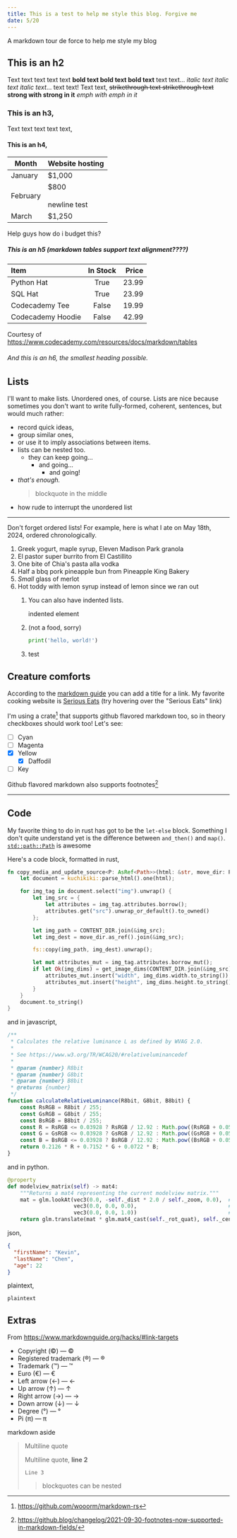```yaml
---
title: This is a test to help me style this blog. Forgive me
date: 5/20
---
```


A markdown tour de force to help me style my blog

## This is an h2

Text text text text text **bold text bold text bold text** text text... *italic text italic text italic text*... text text! Text text, ~~strikethrough text strikethrough text~~ **strong **with strong** in it** *emph *with emph* in it*

### This is an h3,

Text text text text text,

#### This is an h4,

| Month    | Website hosting          |
| -------- | ------------------------ |
| January  | $1,000                   |
| February | $800<br><br>newline test |
| March    | $1,250                   |

Help guys how do i budget this?

##### This is an h5 (markdown tables support text alignment????)

| Item              | In Stock | Price |
| :---------------- | :------: | ----: |
| Python Hat        |   True   | 23.99 |
| SQL Hat           |   True   | 23.99 |
| Codecademy Tee    |  False   | 19.99 |
| Codecademy Hoodie |  False   | 42.99 |

Courtesy of https://www.codecademy.com/resources/docs/markdown/tables

###### And this is an h6, the smallest heading possible.

## Lists

I'll want to make lists. Unordered ones, of course. Lists are nice because sometimes you don't want to write fully-formed, coherent, sentences, but would much rather:

- record quick ideas,
- group similar ones,
- or use it to imply associations between items.
- lists can be nested too.
  - they can keep going...
    - and going...
      - and going!
- *that's enough.*
    > blockquote in the middle
- how rude to interrupt the unordered list

---

Don't forget ordered lists! For example, here is what I ate on May 18th, 2024, ordered chronologically.

1. Greek yogurt, maple syrup, Eleven Madison Park granola
2. El pastor super burrito from El Castillito
3. One bite of Chia's pasta alla vodka
4. Half a bbq pork pineapple bun from Pineapple King Bakery
5. *Small* glass of merlot
6. Hot toddy with lemon syrup instead of lemon since we ran out
    1. You can also have indented lists.

        indented element
    2. (not a food, sorry)

        ```python
        print('hello, world!')
        ```
    3. test

## Creature comforts

According to the [markdown guide] you can add a title for a link. My favorite cooking website is [Serious Eats](https://www.seriouseats.com/ "Serious Eats is the destination for delicious food, with definitive recipes, trailblazing science, and essential guides to eating and knowing all about the ...") (try hovering over the "Serious Eats" link)

I'm using a crate[^1] that supports github flavored markdown too, so in theory checkboxes should work too! Let's see:

- [ ] Cyan
- [ ] Magenta
- [x] Yellow
  - [x] Daffodil
- [ ] Key

Github flavored markdown also supports footnotes[^2]

---

## Code

My favorite thing to do in rust has got to be the `let-else` block. Something I don't quite understand yet is the difference between `and_then()` and `map()`. [`std::path::Path`](https://doc.rust-lang.org/std/path/struct.Path.html) is awesome

Here's a code block, formatted in rust,

```rust
fn copy_media_and_update_source<P: AsRef<Path>>(html: &str, move_dir: P) -> String {
    let document = kuchikiki::parse_html().one(html);

    for img_tag in document.select("img").unwrap() {
        let img_src = {
            let attributes = img_tag.attributes.borrow();
            attributes.get("src").unwrap_or_default().to_owned()
        };

        let img_path = CONTENT_DIR.join(&img_src);
        let img_dest = move_dir.as_ref().join(&img_src);

        fs::copy(img_path, img_dest).unwrap();

        let mut attributes_mut = img_tag.attributes.borrow_mut();
        if let Ok(img_dims) = get_image_dims(CONTENT_DIR.join(&img_src)) {
            attributes_mut.insert("width", img_dims.width.to_string());
            attributes_mut.insert("height", img_dims.height.to_string());
        }
    }
    document.to_string()
}
```

and in javascript,

```javascript
/**
 * Calculates the relative luminance L as defined by WVAG 2.0.
 * 
 * See https://www.w3.org/TR/WCAG20/#relativeluminancedef
 * 
 * @param {number} R8bit 
 * @param {number} G8bit 
 * @param {number} B8bit 
 * @returns {number}
 */
function calculateRelativeLuminance(R8bit, G8bit, B8bit) {
    const RsRGB = R8bit / 255;
    const GsRGB = G8bit / 255;
    const BsRGB = B8bit / 255;
    const R = RsRGB <= 0.03928 ? RsRGB / 12.92 : Math.pow((RsRGB + 0.055) / 1.055, 2.4);
    const G = GsRGB <= 0.03928 ? GsRGB / 12.92 : Math.pow((GsRGB + 0.055) / 1.055, 2.4);
    const B = BsRGB <= 0.03928 ? BsRGB / 12.92 : Math.pow((BsRGB + 0.055) / 1.055, 2.4);
    return 0.2126 * R + 0.7152 * G + 0.0722 * B;
}
```

and in python.

```python
@property
def modelview_matrix(self) -> mat4:
    """Returns a mat4 representing the current modelview matrix."""
    mat = glm.lookAt(vec3(0.0, -self._dist * 2.0 / self._zoom, 0.0),  # eye
                     vec3(0.0, 0.0, 0.0),                             # center
                     vec3(0.0, 0.0, 1.0))                             # up
    return glm.translate(mat * glm.mat4_cast(self._rot_quat), self._center)
```

json,

```json
{
  "firstName": "Kevin",
  "lastName": "Chen",
  "age": 22
}
```

plaintext,
```plaintext
plaintext
```

## Extras

From https://www.markdownguide.org/hacks/#link-targets

- Copyright (©) — &copy;
- Registered trademark (®) — &reg;
- Trademark (™) — &trade;
- Euro (€) — &euro;
- Left arrow (←) — &larr;
- Up arrow (↑) — &uarr;
- Right arrow (→) — &rarr;
- Down arrow (↓) — &darr;
- Degree (°) — &#176;
- Pi (π) — &#960;

<aside class="searched-words">
  markdown aside
</aside>

> Multiline quote
>
> Multiline quote, **line 2**
>
> `Line 3`
>
>> blockquotes can be nested


[markdown guide]: https://www.markdownguide.org/basic-syntax/

[^1]: https://github.com/wooorm/markdown-rs

[^2]: https://github.blog/changelog/2021-09-30-footnotes-now-supported-in-markdown-fields/
